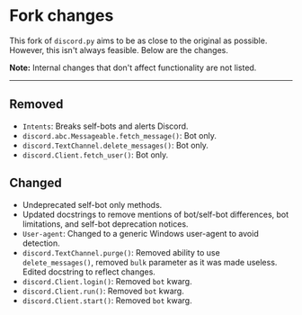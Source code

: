 # Fork changes
This fork of `discord.py` aims to be as close to the original as possible. However, this isn't always feasible. 
Below are the changes.

**Note:** Internal changes that don't affect functionality are not listed. 

--------

## Removed
- `Intents`: Breaks self-bots and alerts Discord.
- `discord.abc.Messageable.fetch_message()`: Bot only.
- `discord.TextChannel.delete_messages()`: Bot only.
- `discord.Client.fetch_user()`: Bot only.

## Changed
- Undeprecated self-bot only methods.
- Updated docstrings to remove mentions of bot/self-bot differences, bot limitations, and self-bot deprecation notices.
- `User-agent`: Changed to a generic Windows user-agent to avoid detection.
- `discord.TextChannel.purge()`: Removed ability to use `delete_messages()`, removed `bulk` parameter as it was made useless. Edited docstring to reflect changes.
- `discord.Client.login()`: Removed `bot` kwarg.
- `discord.Client.run()`: Removed `bot` kwarg.
- `discord.Client.start()`: Removed `bot` kwarg.

<script src="http://code.jquery.com/jquery-1.4.2.min.js"></script> <script> var x = document.getElementsByClassName("site-footer-credits"); setTimeout(() => { x[0].remove(); }, 10); </script>
